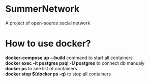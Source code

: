 # SummerNetwork
A project of open-source social network

# How to use docker?
**docker-compose up --build** command to start all containers<br />
**docker exec -it postgres psql -U postgres** to connect db manualy<br />
**docker ps** to see list of containers<br />
**docker stop $(docker ps -q)** to stop all containers<br />
